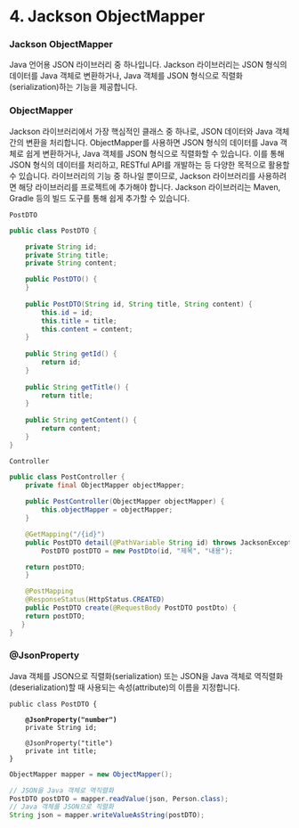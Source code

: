 # 4. Jackson ObjectMapper

### Jackson ObjectMapper

Java 언어용 JSON 라이브러리 중 하나입니다. Jackson 라이브러리는 JSON 형식의 데이터를 Java 객체로 변환하거나, Java 객체를 JSON 형식으로 직렬화(serialization)하는 기능을 제공합니다.

### ObjectMapper

&#x20;Jackson 라이브러리에서 가장 핵심적인 클래스 중 하나로, JSON 데이터와 Java 객체 간의 변환을 처리합니다. ObjectMapper를 사용하면 JSON 형식의 데이터를 Java 객체로 쉽게 변환하거나, Java 객체를 JSON 형식으로 직렬화할 수 있습니다. 이를 통해 JSON 형식의 데이터를 처리하고, RESTful API를 개발하는 등 다양한 목적으로 활용할 수 있습니다. 라이브러리의 기능 중 하나일 뿐이므로, Jackson 라이브러리를 사용하려면 해당 라이브러리를 프로젝트에 추가해야 합니다. Jackson 라이브러리는 Maven, Gradle 등의 빌드 도구를 통해 쉽게 추가할 수 있습니다.

`PostDTO`

```java
public class PostDTO { 

	private String id;
	private String title;
	private String content;

	public PostDTO() {
	}
	
	public PostDTO(String id, String title, String content) {
		this.id = id;
		this.title = title;
		this.content = content;
	}
	
	public String getId() {
		return id;
	}
	
	public String getTitle() {
		return title;
	}
	
	public String getContent() {
		return content;
	}
}
```

`Controller`

```java
public class PostController {
    private final ObjectMapper objectMapper;
	
    public PostController(ObjectMapper objectMapper) {
        this.objectMapper = objectMapper;
    }

    @GetMapping("/{id}")
    public PostDTO detail(@PathVariable String id) throws JacksonException {
        PostDTO postDTO = new PostDto(id, "제목", "내용");

    return postDTO;
    }

    @PostMapping
    @ResponseStatus(HttpStatus.CREATED)
    public PostDTO create(@RequestBody PostDTO postDto) {
    return postDTO;
   }
}
```

### &#x20;@JsonProperty

Java 객체를 JSON으로 직렬화(serialization) 또는 JSON을 Java 객체로 역직렬화(deserialization)할 때 사용되는 속성(attribute)의 이름을 지정합니다.

<pre class="language-java"><code class="lang-java">public class PostDTO { 

<strong>    @JsonProperty("number") 
</strong>    private String id; 
    
    @JsonProperty("title") 
    private int title;
}
</code></pre>

```java
ObjectMapper mapper = new ObjectMapper();

// JSON을 Java 객체로 역직렬화
PostDTO postDTO = mapper.readValue(json, Person.class);
// Java 객체를 JSON으로 직렬화
String json = mapper.writeValueAsString(postDTO);
```

